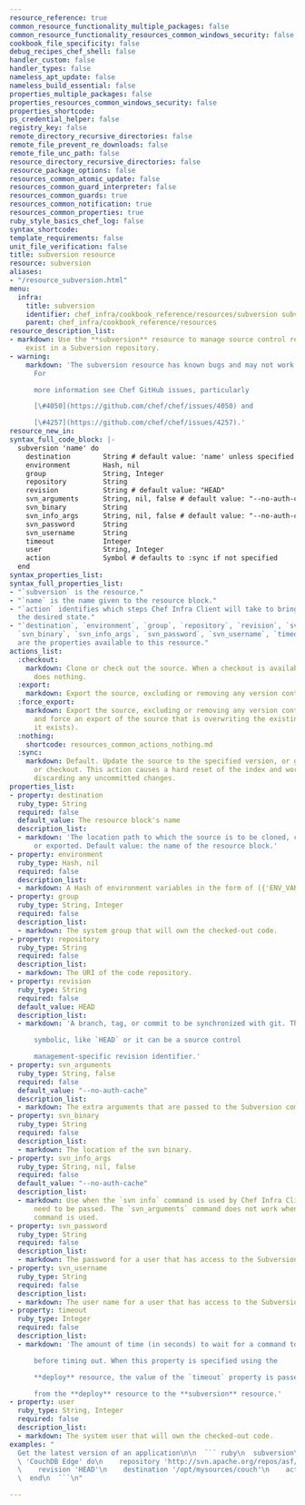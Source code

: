 ```yaml
---
resource_reference: true
common_resource_functionality_multiple_packages: false
common_resource_functionality_resources_common_windows_security: false
cookbook_file_specificity: false
debug_recipes_chef_shell: false
handler_custom: false
handler_types: false
nameless_apt_update: false
nameless_build_essential: false
properties_multiple_packages: false
properties_resources_common_windows_security: false
properties_shortcode: 
ps_credential_helper: false
registry_key: false
remote_directory_recursive_directories: false
remote_file_prevent_re_downloads: false
remote_file_unc_path: false
resource_directory_recursive_directories: false
resource_package_options: false
resources_common_atomic_update: false
resources_common_guard_interpreter: false
resources_common_guards: true
resources_common_notification: true
resources_common_properties: true
ruby_style_basics_chef_log: false
syntax_shortcode: 
template_requirements: false
unit_file_verification: false
title: subversion resource
resource: subversion
aliases:
- "/resource_subversion.html"
menu:
  infra:
    title: subversion
    identifier: chef_infra/cookbook_reference/resources/subversion subversion
    parent: chef_infra/cookbook_reference/resources
resource_description_list:
- markdown: Use the **subversion** resource to manage source control resources that
    exist in a Subversion repository.
- warning:
    markdown: 'The subversion resource has known bugs and may not work as expected.
      For

      more information see Chef GitHub issues, particularly

      [\#4050](https://github.com/chef/chef/issues/4050) and

      [\#4257](https://github.com/chef/chef/issues/4257).'
resource_new_in: 
syntax_full_code_block: |-
  subversion 'name' do
    destination        String # default value: 'name' unless specified
    environment        Hash, nil
    group              String, Integer
    repository         String
    revision           String # default value: "HEAD"
    svn_arguments      String, nil, false # default value: "--no-auth-cache"
    svn_binary         String
    svn_info_args      String, nil, false # default value: "--no-auth-cache"
    svn_password       String
    svn_username       String
    timeout            Integer
    user               String, Integer
    action             Symbol # defaults to :sync if not specified
  end
syntax_properties_list: 
syntax_full_properties_list:
- "`subversion` is the resource."
- "`name` is the name given to the resource block."
- "`action` identifies which steps Chef Infra Client will take to bring the node into
  the desired state."
- "`destination`, `environment`, `group`, `repository`, `revision`, `svn_arguments`,
  `svn_binary`, `svn_info_args`, `svn_password`, `svn_username`, `timeout`, and `user`
  are the properties available to this resource."
actions_list:
  :checkout:
    markdown: Clone or check out the source. When a checkout is available, this provider
      does nothing.
  :export:
    markdown: Export the source, excluding or removing any version control artifacts.
  :force_export:
    markdown: Export the source, excluding or removing any version control artifacts
      and force an export of the source that is overwriting the existing copy (if
      it exists).
  :nothing:
    shortcode: resources_common_actions_nothing.md
  :sync:
    markdown: Default. Update the source to the specified version, or get a new clone
      or checkout. This action causes a hard reset of the index and working tree,
      discarding any uncommitted changes.
properties_list:
- property: destination
  ruby_type: String
  required: false
  default_value: The resource block's name
  description_list:
  - markdown: 'The location path to which the source is to be cloned, checked out,
      or exported. Default value: the name of the resource block.'
- property: environment
  ruby_type: Hash, nil
  required: false
  description_list:
  - markdown: A Hash of environment variables in the form of ({'ENV_VARIABLE' => 'VALUE'}).
- property: group
  ruby_type: String, Integer
  required: false
  description_list:
  - markdown: The system group that will own the checked-out code.
- property: repository
  ruby_type: String
  required: false
  description_list:
  - markdown: The URI of the code repository.
- property: revision
  ruby_type: String
  required: false
  default_value: HEAD
  description_list:
  - markdown: 'A branch, tag, or commit to be synchronized with git. This can be

      symbolic, like `HEAD` or it can be a source control

      management-specific revision identifier.'
- property: svn_arguments
  ruby_type: String, false
  required: false
  default_value: "--no-auth-cache"
  description_list:
  - markdown: The extra arguments that are passed to the Subversion command.
- property: svn_binary
  ruby_type: String
  required: false
  description_list:
  - markdown: The location of the svn binary.
- property: svn_info_args
  ruby_type: String, nil, false
  required: false
  default_value: "--no-auth-cache"
  description_list:
  - markdown: Use when the `svn info` command is used by Chef Infra Client and arguments
      need to be passed. The `svn_arguments` command does not work when the `svn info`
      command is used.
- property: svn_password
  ruby_type: String
  required: false
  description_list:
  - markdown: The password for a user that has access to the Subversion repository.
- property: svn_username
  ruby_type: String
  required: false
  description_list:
  - markdown: The user name for a user that has access to the Subversion repository.
- property: timeout
  ruby_type: Integer
  required: false
  description_list:
  - markdown: 'The amount of time (in seconds) to wait for a command to execute

      before timing out. When this property is specified using the

      **deploy** resource, the value of the `timeout` property is passed

      from the **deploy** resource to the **subversion** resource.'
- property: user
  ruby_type: String, Integer
  required: false
  description_list:
  - markdown: The system user that will own the checked-out code.
examples: "
  Get the latest version of an application\n\n  ``` ruby\n  subversion\
  \ 'CouchDB Edge' do\n    repository 'http://svn.apache.org/repos/asf/couchdb/trunk'\n\
  \    revision 'HEAD'\n    destination '/opt/mysources/couch'\n    action :sync\n\
  \  end\n  ```\n"

---
```

